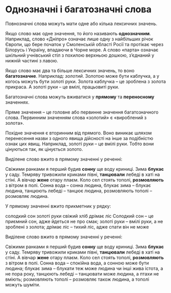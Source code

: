 # Однозначнi i багатозначнi слова

Повнозначнi слова можуть мати одне або кiлька лексичних значень.

Якщо слово має одне значення, то його називають **однозначним**.
Наприклад, слово «Днiпро» означає лише одну з найбiльших рiчок Європи, що бере початок у Смоленськiй областi Росiї та протiкає через Бiлорусь i Україну, впадаючи в Чорне море. А слово «парта» означає шкiльний учнiвський стiл з похилою верхньою дошкою, з’єднаний у нижнiй частинi з лавою.

<div class="space">Якщо слово має два та бiльше лексичних значень, то воно <b>багатозначне</b>. Наприклад: <i>золотий</i>. Золотою може бути каблучка, а у когось можуть бути золотi руки. Золота каблучка – це зроблена з золота прикраса. А золотi руки – це вмiлi, працьовитi руки.</div>

Багатозначнi слова можуть вживатися у **прямому** та **переносному** значеннях.

Пряме значення – це головне або первинне значення багатозначного
слова. Первинним значенням слова «золотий» є «вироблений з золота».

Похiдне значення є вторинним вiд прямого. Воно виникає шляхом
перенесення назви з одного явища дiйсностi на iнше за подiбнiстю ознак цих явищ. Наприклад, золотi руки – це вмiлi руки. Тобто вони цiнуються так, як цiнується золото.





<quiz correctLabel="correct" incorrectLabel="incorrect" checkLabel="check">
    <question text="">
        <p>Виділене слово вжито в прямому значенні у реченні:</p>
        <answer>Свiжими ранками я перший будив <b>сонну</b> ще воду криницi.</answer>
        <answer>Зима <b>блукає</b> у саду.</answer>
        <answer>Темряву тривожили криками півні, <b>танцювали</b> лебеді в хаті на стіні.</answer>
        <answer correct>А вівчар <b>жене</b> отару плаєм.</answer>
        <answer>Коло сел стоять тополi, <b>розмовляють</b> з вiтром в полi.</answer>
        <explanation>
    Сонна вода – сонна людина, блукає зима – блукає людина, танцюють лебеді – танцює людина, розмовляють тополі – розмовляє людина.
    </explanation>
    </question>
</quiz>


<quiz correctLabel="correct" incorrectLabel="incorrect" checkLabel="check">
    <question text="">
        <p>У прямому значенні вжито прикметник у рядку:</p>
        <answer>солодкий сон</answer>
        <answer>золоті руки</answer>
        <answer correct>свіжий хліб</answer>
        <answer>дрімає ліс</answer>
        <explanation>
    Cолодкий сон – це приємний сон, адже йдеться не про смак; золоті руки – вмілі руки, а не зроблені з золота; дрімає ліс – тихий ліс, адже спати він не може
    </explanation>
    </question>
</quiz>



<quiz correctLabel="correct" incorrectLabel="incorrect" checkLabel="check">
    <question text="">
        <p>Виділене слово вжито в прямому значенні у реченні:</p>
        <answer>Свiжими ранками я перший будив <b>сонну</b> ще воду криницi.</answer>
        <answer>Зима <b>блукає</b> у саду.</answer>
        <answer correct>Темряву тривожили криками півні, <b>танцювали</b> лебеді в хаті на стіні.</answer>
        <answer>А вівчар <b>жене</b> отару плаєм. </answer>
         <answer>Коло сел стоять тополi, <b>розмовляють</b> з вiтром в полi. </answer>
        <explanation>
    Сонна вода – спокійна вода, а сонною може бути людина; блукає зима – блукати теж може людина чи інші жива істота, а не пора року, танцюють лебеді – танцювати може людина, а птахи не вміють; розмовляють тополі – розмовляє також людина, а тополі можуть шуміти.
    </explanation>
    </question>
</quiz>